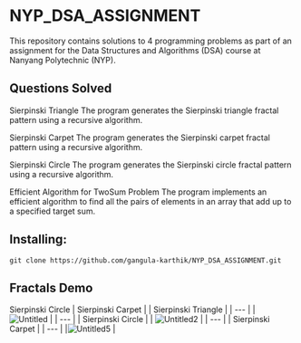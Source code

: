# NYP_DSA_ASSIGNMENT

This repository contains solutions to 4 programming problems as part of an assignment for the Data Structures and Algorithms (DSA) course at Nanyang Polytechnic (NYP).

## Questions Solved
  Sierpinski Triangle
    The program generates the Sierpinski triangle fractal pattern using a recursive algorithm.
  
  Sierpinski Carpet
    The program generates the Sierpinski carpet fractal pattern using a recursive algorithm.
  
  Sierpinski Circle
    The program generates the Sierpinski circle fractal pattern using a recursive algorithm.
    
  Efficient Algorithm for TwoSum Problem
    The program implements an efficient algorithm to find all the pairs of elements in an array that add up to a specified target sum.
    
    
## Installing: 
   ```
   git clone https://github.com/gangula-karthik/NYP_DSA_ASSIGNMENT.git
   ```
   
## Fractals Demo
Sierpinski Circle | Sierpinski Carpet |
| Sierpinski Triangle |
| --- |
| ![Untitled](https://user-images.githubusercontent.com/56480632/215968260-13f67a24-27d2-4988-844b-bd1a61a6b16a.gif) |
| --- |
| Sierpinski Circle |
| ![Untitled2](https://user-images.githubusercontent.com/56480632/215968459-696d52e3-4219-4f4d-bc31-e920200af341.gif) | 
| --- |
| Sierpinski Carpet |
| --- |
|![Untitled5](https://user-images.githubusercontent.com/56480632/215970776-7ea98782-9ccf-449d-a88c-9fc3123ef651.gif) |
